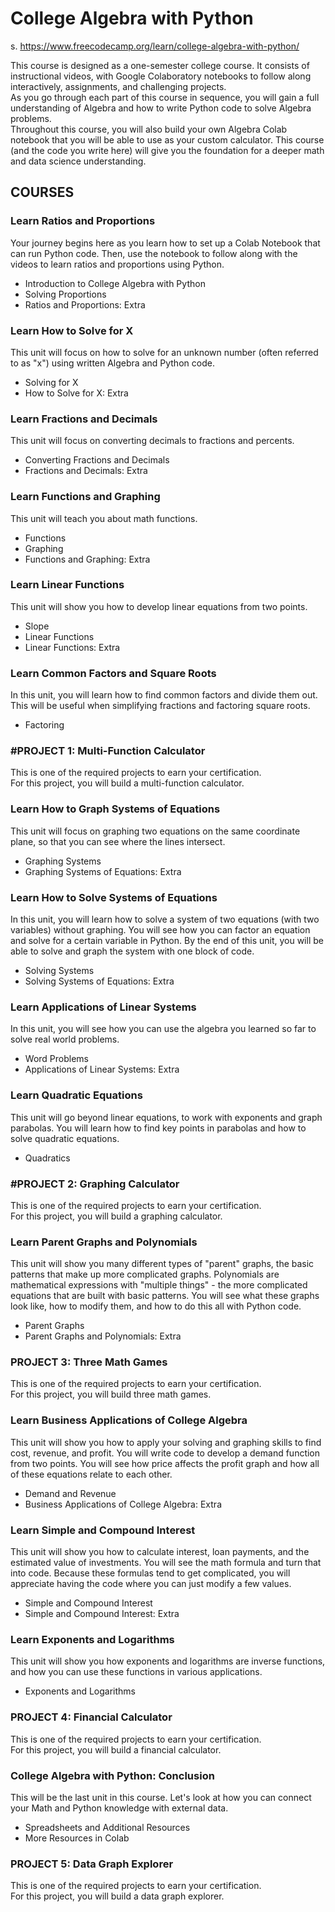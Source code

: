 # College Algebra with Python  
s. https://www.freecodecamp.org/learn/college-algebra-with-python/  

This course is designed as a one-semester college course. It consists of instructional videos, with Google Colaboratory notebooks to follow along interactively, assignments, and challenging projects.  
As you go through each part of this course in sequence, you will gain a full understanding of Algebra and how to write Python code to solve Algebra problems.  
Throughout this course, you will also build your own Algebra Colab notebook that you will be able to use as your custom calculator. This course (and the code you write here) will give you the foundation for a deeper math and data science understanding.  

## COURSES  

### Learn Ratios and Proportions  
Your journey begins here as you learn how to set up a Colab Notebook that can run Python code. Then, use the notebook to follow along with the videos to learn ratios and proportions using Python.  
* Introduction to College Algebra with Python
* Solving Proportions
* Ratios and Proportions: Extra  

### Learn How to Solve for X  
This unit will focus on how to solve for an unknown number (often referred to as "x") using written Algebra and Python code.  
* Solving for X
* How to Solve for X: Extra

### Learn Fractions and Decimals  
This unit will focus on converting decimals to fractions and percents.  
* Converting Fractions and Decimals
* Fractions and Decimals: Extra  

### Learn Functions and Graphing  
This unit will teach you about math functions.  
* Functions
* Graphing
* Functions and Graphing: Extra  

### Learn Linear Functions  
This unit will show you how to develop linear equations from two points.  
* Slope
* Linear Functions
* Linear Functions: Extra

### Learn Common Factors and Square Roots  
In this unit, you will learn how to find common factors and divide them out. This will be useful when simplifying fractions and factoring square roots.  
* Factoring

### \#PROJECT 1: Multi-Function Calculator  
This is one of the required projects to earn your certification.  
For this project, you will build a multi-function calculator.  

### Learn How to Graph Systems of Equations  
This unit will focus on graphing two equations on the same coordinate plane, so that you can see where the lines intersect.
* Graphing Systems
* Graphing Systems of Equations: Extra  

### Learn How to Solve Systems of Equations  
In this unit, you will learn how to solve a system of two equations (with two variables) without graphing. You will see how you can factor an equation and solve for a certain variable in Python. By the end of this unit, you will be able to solve and graph the system with one block of code.  
* Solving Systems
* Solving Systems of Equations: Extra  

### Learn Applications of Linear Systems  
In this unit, you will see how you can use the algebra you learned so far to solve real world problems.  
* Word Problems
* Applications of Linear Systems: Extra  

### Learn Quadratic Equations  
This unit will go beyond linear equations, to work with exponents and graph parabolas. You will learn how to find key points in parabolas and how to solve quadratic equations.  
* Quadratics

### \#PROJECT 2: Graphing Calculator
This is one of the required projects to earn your certification.  
For this project, you will build a graphing calculator.  

### Learn Parent Graphs and Polynomials  
This unit will show you many different types of "parent" graphs, the basic patterns that make up more complicated graphs. Polynomials are mathematical expressions with "multiple things" - the more complicated equations that are built with basic patterns. You will see what these graphs look like, how to modify them, and how to do this all with Python code.  
* Parent Graphs
* Parent Graphs and Polynomials: Extra  

### PROJECT 3: Three Math Games
This is one of the required projects to earn your certification.  
For this project, you will build three math games.  

### Learn Business Applications of College Algebra  
This unit will show you how to apply your solving and graphing skills to find cost, revenue, and profit. You will write code to develop a demand function from two points. You will see how price affects the profit graph and how all of these equations relate to each other.  
* Demand and Revenue
* Business Applications of College Algebra: Extra

### Learn Simple and Compound Interest  
This unit will show you how to calculate interest, loan payments, and the estimated value of investments. You will see the math formula and turn that into code. Because these formulas tend to get complicated, you will appreciate having the code where you can just modify a few values.  
* Simple and Compound Interest
* Simple and Compound Interest: Extra

### Learn Exponents and Logarithms  
This unit will show you how exponents and logarithms are inverse functions, and how you can use these functions in various applications.  
* Exponents and Logarithms  

### PROJECT 4: Financial Calculator  
This is one of the required projects to earn your certification.  
For this project, you will build a financial calculator.  

### College Algebra with Python: Conclusion  
This will be the last unit in this course. Let's look at how you can connect your Math and Python knowledge with external data.  
* Spreadsheets and Additional Resources
* More Resources in Colab  

### PROJECT 5: Data Graph Explorer  
This is one of the required projects to earn your certification.  
For this project, you will build a data graph explorer.  
